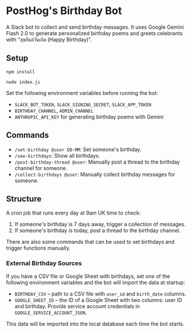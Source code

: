 # PostHog's Birthday Bot

A Slack bot to collect and send birthday messages.
It uses Google Gemini Flash 2.0 to generate personalized birthday poems and greets celebrants with "สุขสันต์วันเกิด (Happy Birthday)".

## Setup

```
npm install
```

```
node index.js
```

Set the following environment variables before running the bot:

- `SLACK_BOT_TOKEN`, `SLACK_SIGNING_SECRET`, `SLACK_APP_TOKEN`
- `BIRTHDAY_CHANNEL`, `ADMIN_CHANNEL`
- `ANTHROPIC_API_KEY` for generating birthday poems with Gemini

## Commands

- `/set-birthday @user DD-MM`: Set someone's birthday.
- `/see-birthdays`: Show all birthdays.
- `/post-birthday-thread @user`: Manually post a thread to the birthday channel for someone.
- `/collect-birthdays @user`: Manually collect birthday messages for someone.

## Structure

A cron job that runs every day at 9am UK time to check:

1. If someone's birthday is 7 days away, trigger a collection of messages.
2. If someone's birthday is today, post a thread to the birthday channel.

There are also some commands that can be used to set birthdays and trigger functions manually.
### External Birthday Sources

If you have a CSV file or Google Sheet with birthdays, set one of the following environment variables and the bot will import the data at startup:

- `BIRTHDAY_CSV` – path to a CSV file with `user_id` and `birth_date` columns.
- `GOOGLE_SHEET_ID` – the ID of a Google Sheet with two columns: user ID and birthday. Provide service account credentials in `GOOGLE_SERVICE_ACCOUNT_JSON`.

This data will be imported into the local database each time the bot starts.
